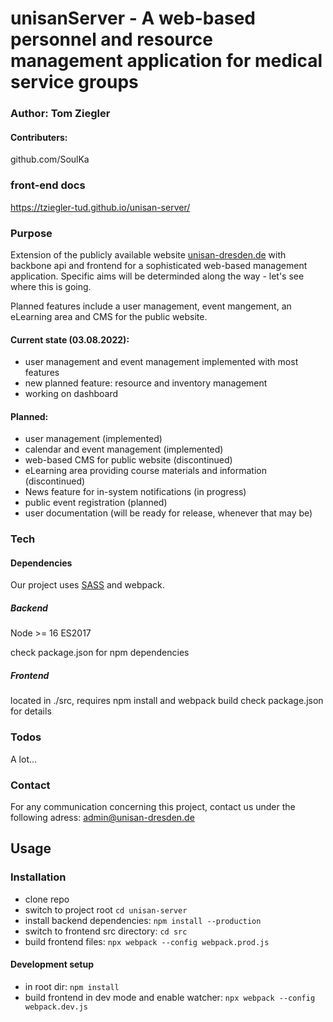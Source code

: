 # unisanServer -  A web-based personnel and resource management application for medical service groups
### Author: Tom Ziegler
#### Contributers: 
github.com/SoulKa

### front-end docs
https://tziegler-tud.github.io/unisan-server/


### Purpose
Extension of the publicly available website [unisan-dresden.de](https://www.unisan-dresden.de) with backbone api and frontend for a sophisticated web-based management application. Specific aims will be determinded along the way - let's see where this is going.

Planned features include a user management, event mangement, an eLearning area and CMS for the public website.
#### Current state (03.08.2022):
- user management and event management implemented with most features
- new planned feature: resource and inventory management
- working on dashboard

#### Planned:
- user management (implemented)
- calendar and event management (implemented)
- web-based CMS for public website (discontinued)
- eLearning area providing course materials and information (discontinued)
- News feature for in-system notifications (in progress)
- public event registration (planned)
- user documentation (will be ready for release, whenever that may be)

### Tech


#### Dependencies

Our project uses [SASS](https://sass-lang.com/) and webpack.

##### Backend
Node >= 16
ES2017

check package.json for npm dependencies

##### Frontend

located in ./src, requires npm install and webpack build
check package.json for details

### Todos

 A lot...
 
### Contact

For any communication concerning this project, contact us under the following adress:
admin@unisan-dresden.de
 

## Usage

### Installation
- clone repo
- switch to project root `cd unisan-server`
- install backend dependencies:  `npm install --production`
- switch to frontend src directory: `cd src`
- build frontend files: `npx webpack --config webpack.prod.js`

#### Development setup
- in root dir: `npm install`
- build frontend in dev mode and enable watcher: `npx webpack --config webpack.dev.js`
